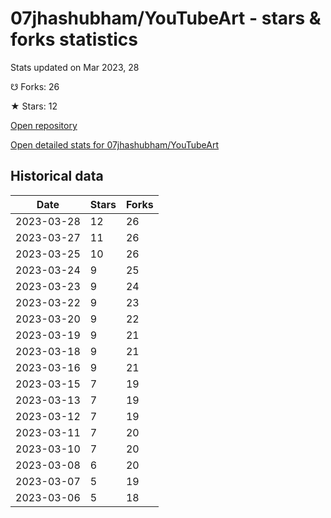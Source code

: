 # 07jhashubham/YouTubeArt - stars & forks statistics

Stats updated on Mar 2023, 28

☋ Forks: 26

★ Stars: 12

[Open repository](https://github.com/07jhashubham/YouTubeArt)

[Open detailed stats for 07jhashubham/YouTubeArt](https://reviewgithub.com/rep/07jhashubham/YouTubeArt)

## Historical data
| Date | Stars | Forks |
|------|-------|-------|
| 2023-03-28 | 12 | 26 | 
| 2023-03-27 | 11 | 26 | 
| 2023-03-25 | 10 | 26 | 
| 2023-03-24 | 9 | 25 | 
| 2023-03-23 | 9 | 24 | 
| 2023-03-22 | 9 | 23 | 
| 2023-03-20 | 9 | 22 | 
| 2023-03-19 | 9 | 21 | 
| 2023-03-18 | 9 | 21 | 
| 2023-03-16 | 9 | 21 | 
| 2023-03-15 | 7 | 19 | 
| 2023-03-13 | 7 | 19 | 
| 2023-03-12 | 7 | 19 | 
| 2023-03-11 | 7 | 20 | 
| 2023-03-10 | 7 | 20 | 
| 2023-03-08 | 6 | 20 | 
| 2023-03-07 | 5 | 19 | 
| 2023-03-06 | 5 | 18 | 

